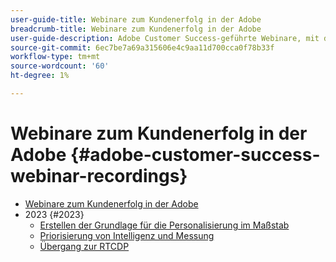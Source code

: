 ```yaml
---
user-guide-title: Webinare zum Kundenerfolg in der Adobe
breadcrumb-title: Webinare zum Kundenerfolg in der Adobe
user-guide-description: Adobe Customer Success-geführte Webinare, mit denen Sie Ihre Investition in das Experience Cloud von Adobe optimieren können. Erhalten Sie wertvolle Einblicke, um den Nutzen zu maximieren und die Akzeptanz von Adobe-Lösungen zu steigern.
source-git-commit: 6ec7be7a69a315606e4c9aa11d700cca0f78b33f
workflow-type: tm+mt
source-wordcount: '60'
ht-degree: 1%

---
```



# Webinare zum Kundenerfolg in der Adobe {#adobe-customer-success-webinar-recordings}

+ [Webinare zum Kundenerfolg in der Adobe](overview.md)
+ 2023 {#2023}
   + [Erstellen der Grundlage für die Personalisierung im Maßstab](2023/personalization-at-scale.md)
   + [Priorisierung von Intelligenz und Messung](2023/intelligence-and-measurement.md)
   + [Übergang zur RTCDP](2023/aam-to-rtcdp.md)